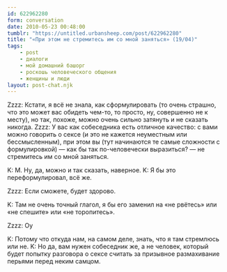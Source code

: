 ```yaml
---
id: 622962280
form: conversation
date: 2010-05-23 00:48:00
tumblr: "https://untitled.urbansheep.com/post/622962280"
title: "«При этом не стремитесь им со мной заняться» (19/04)"
tags:
    - post
    - диалоги
    - мой домашний башорг
    - роскошь человеческого общения
    - женщины и люди
layout: post-chat.njk
---
```


Zzzz: Кстати, я всё не знала, как сформулировать (то очень страшно, что это может вас обидеть чем-то, то просто, ну, совершенно не к месту), но так, похоже, можно очень сильно затянуть и не сказать никогда.
Zzzz: У вас как собеседника есть отличное качество: с вами можно говорить о сексе (и это не кажется неуместным или бессмысленным), при этом вы (тут начинаются те самые сложности с формулировкой) — как бы так по-человечески выразиться? — не стремитесь им со мной заняться.

K: М. Ну, да, можно и так сказать, наверное.
K: Я бы это переформулировал, всё же.

Zzzz: Если сможете, будет здорово.

K: Там не очень точный глагол, я бы его заменил на «не рвётесь» или «не спешите» или «не торопитесь».
 
Zzzz: Оу
 
K: Потому что откуда нам, на самом деле, знать, что я там стремлюсь или не.
K: Но да, вам нужен собеседник же, а не человек, который будет попытку разговора о сексе считать за призывное размахивание перьями перед неким самцом.

